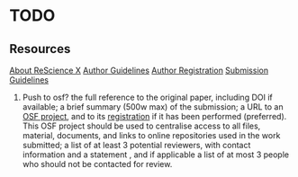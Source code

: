 # TODO

## Resources

[About ReScience X](http://rescience.org/index.php/x/about)
[Author
Guidelines](http://rescience.org/index.php/x/about/submissions#authorGuidelines)
[Author Registration](http://rescience.org/index.php/x/user/register)
[Submission Guidelines](http://rescience.org/x/about/submissions)

1. Push to osf?
    the full reference to the original paper,
    including DOI if available; a brief summary (500w max) of the
    submission; a URL to an [OSF project](https://osf.io), and to its
    [registration](https://help.osf.io/hc/en-us/articles/360019930893) if
    it has been performed (preferred). This OSF project should be used to
    centralise access to all files, material, documents, and links to
    online repositories used in the work submitted; a list of at least 3
    potential reviewers, with contact information and a statement , and if
    applicable a list of at most 3 people who should not be contacted for
    review.

